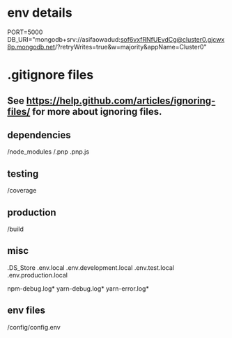 # env details

PORT=5000
DB_URI="mongodb+srv://asifaowadud:sof6vxfRNfUEvdCg@cluster0.gjcwx8p.mongodb.net/?retryWrites=true&w=majority&appName=Cluster0"

# .gitignore files

## See https://help.github.com/articles/ignoring-files/ for more about ignoring files.

## dependencies

/node_modules
/.pnp
.pnp.js

## testing

/coverage

## production

/build

## misc

.DS_Store
.env.local
.env.development.local
.env.test.local
.env.production.local

npm-debug.log*
yarn-debug.log*
yarn-error.log\*

## env files

/config/config.env
